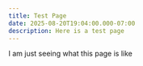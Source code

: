 ```yaml
---
title: Test Page
date: 2025-08-20T19:04:00.000-07:00
description: Here is a test page
---
```

I am just seeing what this page is like
